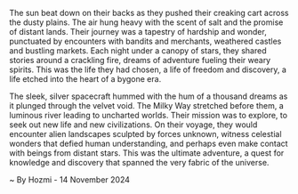 
The sun beat down on their backs as they pushed their creaking cart across the dusty plains.  The air hung heavy with the scent of salt and the promise of distant lands.  Their journey was a tapestry of hardship and wonder, punctuated by encounters with bandits and merchants, weathered castles and bustling markets.  Each night under a canopy of stars, they shared stories around a crackling fire, dreams of adventure fueling their weary spirits. This was the life they had chosen, a life of freedom and discovery, a life etched into the heart of a bygone era. 

The sleek, silver spacecraft hummed with the hum of a thousand dreams as it plunged through the velvet void.  The Milky Way stretched before them, a luminous river leading to uncharted worlds.  Their mission was to explore, to seek out new life and new civilizations.  On their voyage, they would encounter alien landscapes sculpted by forces unknown, witness celestial wonders that defied human understanding, and perhaps even make contact with beings from distant stars.  This was the ultimate adventure, a quest for knowledge and discovery that spanned the very fabric of the universe. 

~ By Hozmi - 14 November 2024
